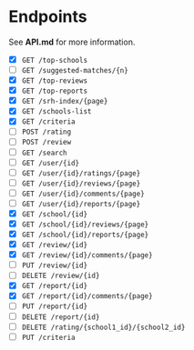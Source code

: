 # Endpoints
See **API.md** for more information.

- [x] `GET /top-schools`
- [ ] `GET /suggested-matches/{n}`
- [x] `GET /top-reviews`
- [x] `GET /top-reports`
- [x] `GET /srh-index/{page}`
- [x] `GET /schools-list`
- [x] `GET /criteria`
- [ ] `POST /rating`
- [ ] `POST /review`
- [ ] `GET /search`
- [ ] `GET /user/{id}`
- [ ] `GET /user/{id}/ratings/{page}`
- [ ] `GET /user/{id}/reviews/{page}`
- [ ] `GET /user/{id}/comments/{page}`
- [ ] `GET /user/{id}/reports/{page}`
- [x] `GET /school/{id}`
- [x] `GET /school/{id}/reviews/{page}`
- [x] `GET /school/{id}/reports/{page}`
- [x] `GET /review/{id}`
- [x] `GET /review/{id}/comments/{page}`
- [ ] `PUT /review/{id}`
- [ ] `DELETE /review/{id}`
- [x] `GET /report/{id}`
- [x] `GET /report/{id}/comments/{page}`
- [ ] `PUT /report/{id}`
- [ ] `DELETE /report/{id}`
- [ ] `DELETE /rating/{school1_id}/{school2_id}`
- [ ] `PUT /criteria`